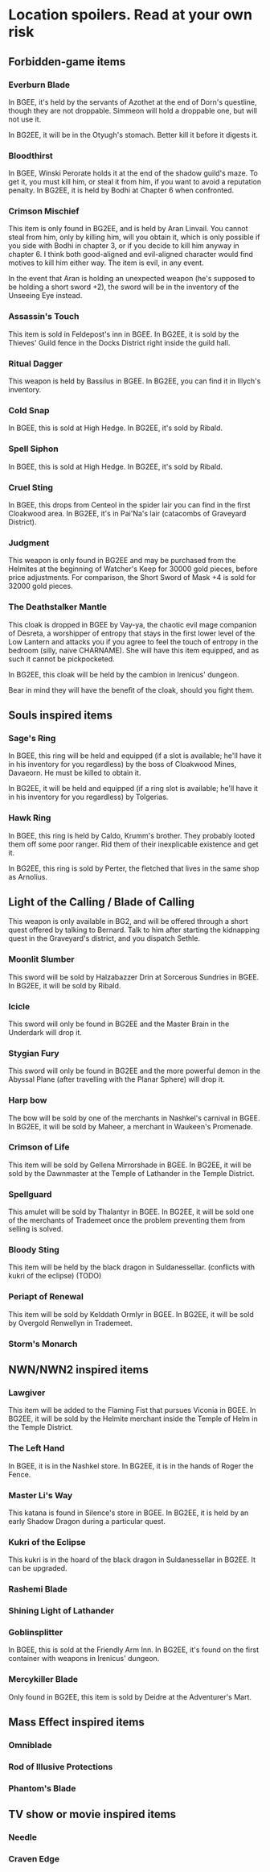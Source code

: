 # Location spoilers. Read at your own risk

## Forbidden-game items

### Everburn Blade

In BGEE, it's held by the servants of Azothet at the end of Dorn's questline, though they are not droppable. Simmeon will hold a droppable one, but will not use it.

In BG2EE, it will be in the Otyugh's stomach. Better kill it before it digests it.

### Bloodthirst

In BGEE, Winski Perorate holds it at the end of the shadow guild's maze. To get it, you must kill him, or steal it from him, if you want to avoid a reputation penalty. In BG2EE, it is held by Bodhi at Chapter 6 when confronted.

### Crimson Mischief

This item is only found in BG2EE, and is held by Aran Linvail. You cannot steal from him, only by killing him, will you obtain it, which is only possible if you side with Bodhi in chapter 3, or if you decide to kill him anyway in chapter 6. I think both good-aligned and evil-aligned character would find motives to kill him either way. The item is evil, in any event.

In the event that Aran is holding an unexpected weapon (he's supposed to be holding a short sword +2), the sword will be in the inventory of the Unseeing Eye instead.

### Assassin's Touch

This item is sold in Feldepost's inn in BGEE. In BG2EE, it is sold by the Thieves' Guild fence in the Docks District right inside the guild hall.

### Ritual Dagger

This weapon is held by Bassilus in BGEE. In BG2EE, you can find it in Illych's inventory.

### Cold Snap

In BGEE, this is sold at High Hedge. In BG2EE, it's sold by Ribald.

### Spell Siphon

In BGEE, this is sold at High Hedge. In BG2EE, it's sold by Ribald.

### Cruel Sting

In BGEE, this drops from Centeol in the spider lair you can find in the first Cloakwood area. In BG2EE, it's in Pai'Na's lair (catacombs of Graveyard District).

### Judgment

This weapon is only found in BG2EE and may be purchased from the Helmites at the beginning of Watcher's Keep for 30000 gold pieces, before price adjustments. For comparison, the Short Sword of Mask +4 is sold for 32000 gold pieces.

### The Deathstalker Mantle

This cloak is dropped in BGEE by Vay-ya, the chaotic evil mage companion of Desreta, a worshipper of entropy that stays in the first lower level of the Low Lantern and attacks you if you agree to feel the touch of entropy in the bedroom (silly, naive CHARNAME). She will have this item equipped, and as such it cannot be pickpocketed.

In BG2EE, this cloak will be held by the cambion in Irenicus' dungeon.

Bear in mind they will have the benefit of the cloak, should you fight them.

## Souls inspired items

### Sage's Ring

In BGEE, this ring will be held and equipped (if a slot is available; he'll have it in his inventory for you regardless) by the boss of Cloakwood Mines, Davaeorn. He must be killed to obtain it.

In BG2EE, it will be held and equipped (if a ring slot is available; he'll have it in his inventory for you regardless) by Tolgerias.

### Hawk Ring

In BGEE, this ring is held by Caldo, Krumm's brother. They probably looted them off some poor ranger. Rid them of their inexplicable existence and get it.

In BG2EE, this ring is sold by Perter, the fletched that lives in the same shop as Arnolius.

## Light of the Calling / Blade of Calling

This weapon is only available in BG2, and will be offered through a short quest offered by talking to Bernard. Talk to him after starting the kidnapping quest in the Graveyard's district, and you dispatch Sethle.

### Moonlit Slumber

This sword will be sold by Halzabazzer Drin at Sorcerous Sundries in BGEE. In BG2EE, it will be sold by Ribald.

### Icicle

This sword will only be found in BG2EE and the Master Brain in the Underdark will drop it.

### Stygian Fury

This sword will only be found in BG2EE and the more powerful demon in the Abyssal Plane (after travelling with the Planar Sphere) will drop it.

### Harp bow

The bow will be sold by one of the merchants in Nashkel's carnival in BGEE. In BG2EE, it will be sold by Maheer, a merchant in Waukeen's Promenade.

### Crimson of Life

This item will be sold by Gellena Mirrorshade in BGEE. In BG2EE, it will be sold by the Dawnmaster at the Temple of Lathander in the Temple District.

### Spellguard

This amulet will be sold by Thalantyr in BGEE. In BG2EE, it will be sold one of the merchants of Trademeet once the problem preventing them from selling is solved.

### Bloody Sting

This item will be held by the black dragon in Suldanessellar. (conflicts with kukri of the eclipse) (TODO)

### Periapt of Renewal

This item will be sold by Kelddath Ormlyr in BGEE. In BG2EE, it will be sold by Overgold Renwellyn in Trademeet.

### Storm's Monarch

## NWN/NWN2 inspired items

### Lawgiver

This item will be added to the Flaming Fist that pursues Viconia in BGEE. In BG2EE, it will be sold by the Helmite merchant inside the Temple of Helm in the Temple District.

### The Left Hand

In BGEE, it is in the Nashkel store. In BG2EE, it is in the hands of Roger the Fence.

### Master Li's Way

This katana is found in Silence's store in BGEE. In BG2EE, it is held by an early Shadow Dragon during a particular quest.

### Kukri of the Eclipse

This kukri is in the hoard of the black dragon in Suldanessellar in BG2EE. It can be upgraded.

### Rashemi Blade

### Shining Light of Lathander

### Goblinsplitter

In BGEE, this is sold at the Friendly Arm Inn. In BG2EE, it's found on the first container with weapons in Irenicus' dungeon.

### Mercykiller Blade

Only found in BG2EE, this item is sold by Deidre at the Adventurer's Mart.

## Mass Effect inspired items

### Omniblade

### Rod of Illusive Protections

### Phantom's Blade

## TV show or movie inspired items

### Needle

### Craven Edge
